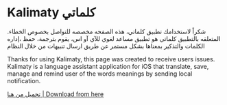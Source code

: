 # Kalimaty كلماتي
.شكراً لاستخدامك تطبيق كلماتي، هذه الصفحه مخصصه للتواصل بخصوص الخطاء المتعلقه بالتطبيق
كلماتي هو تطبيق مساعد لغوي للآي آو اس، يقوم بترجمة، حفظ ،إداره الكلمات والتذكير بمعناها بشكل مستمر عن طريق ارسال تنبيهات من خلال النظام

Thanks for using Kalimaty, this page was created to receive users issues.
Kalimaty is a language assistant application for iOS that translate, save, manage and remind user of the words meanings by sending local notification.

[تحميل من هنا | Download from here](https://apps.apple.com/sa/app/%D9%83%D9%84%D9%85%D8%A7%D8%AA%D9%8A/id1561666117)
